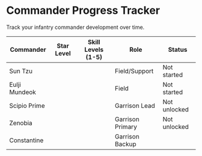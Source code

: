 # Commander Progress Tracker

Track your infantry commander development over time.

| Commander       | Star Level | Skill Levels (1-5) | Role             | Status       |
|----------------|------------|--------------------|------------------|--------------|
| Sun Tzu         |            |                    | Field/Support    | Not started  |
| Eulji Mundeok   |            |                    | Field            | Not started  |
| Scipio Prime    |            |                    | Garrison Lead    | Not unlocked |
| Zenobia         |            |                    | Garrison Primary | Not unlocked |
| Constantine     |            |                    | Garrison Backup  |              |
